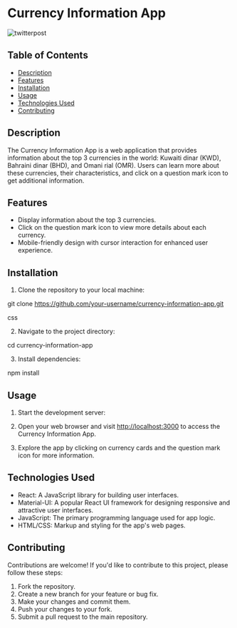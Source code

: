 # Currency Information App

![twitterpost](https://github.com/thatkhay/help-me-out-site/assets/117424081/8d541d30-d1f5-4a3b-8d8a-89096208ff8b)

## Table of Contents
- [Description](#description)
- [Features](#features)
- [Installation](#installation)
- [Usage](#usage)
- [Technologies Used](#technologies-used)
- [Contributing](#contributing)


## Description
The Currency Information App is a web application that provides information about the top 3 currencies in the world: Kuwaiti dinar (KWD), Bahraini dinar (BHD), and Omani rial (OMR). Users can learn more about these currencies, their characteristics, and click on a question mark icon to get additional information.

## Features
- Display information about the top 3 currencies.
- Click on the question mark icon to view more details about each currency.
- Mobile-friendly design with cursor interaction for enhanced user experience.

## Installation
1. Clone the repository to your local machine:

git clone https://github.com/your-username/currency-information-app.git

css


2. Navigate to the project directory:

cd currency-information-app




3. Install dependencies:

npm install



## Usage
1. Start the development server:

2. Open your web browser and visit [http://localhost:3000](http://localhost:3000) to access the Currency Information App.

3. Explore the app by clicking on currency cards and the question mark icon for more information.

## Technologies Used
- React: A JavaScript library for building user interfaces.
- Material-UI: A popular React UI framework for designing responsive and attractive user interfaces.
- JavaScript: The primary programming language used for app logic.
- HTML/CSS: Markup and styling for the app's web pages.

## Contributing
Contributions are welcome! If you'd like to contribute to this project, please follow these steps:
1. Fork the repository.
2. Create a new branch for your feature or bug fix.
3. Make your changes and commit them.
4. Push your changes to your fork.
5. Submit a pull request to the main repository.





